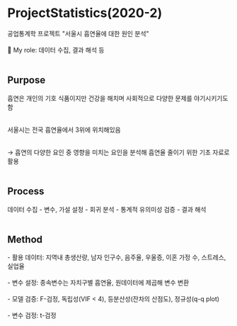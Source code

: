 # ProjectStatistics(2020-2)
공업통계학 프로젝트
"서울시 흡연율에 대한 원인 분석"</br></br>
👋 My role: 데이터 수집, 결과 해석 등
</br></br>

<h2>Purpose </h2>
흡연은 개인의 기호 식품이지만 건강을 해치며 사회적으로 다양한 문제를 야기시키기도 함</br></br>

서울시는 전국 흡연율에서 3위에 위치해있음</br></br>

→ 흡연의 다양한 요인 중 영향을 미치는 요인을 분석해 흡연율 줄이기 위한 기초 자료로 활용</br></br>

<h2>Process</h2>
데이터 수집 - 변수, 가설 설정 - 회귀 분석 - 통계적 유의미성 검증 - 결과 해석</br></br>


<h2>Method</h2>
- 활용 데이터: 지역내 총생산량, 남자 인구수, 음주율, 우울증, 이혼 가정 수, 스트레스, 실업율</br></br>
- 변수 설정: 종속변수는 자치구별 흡연율, 원데이터에 제곱해 변수 변환</br></br>
- 모델 검증: F-검정, 독립성(VIF < 4), 등분산성(잔차의 산점도), 정규성(q-q plot)</br></br>
- 변수 검정: t-검정</br></br>
